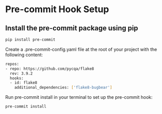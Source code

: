 # Pre-commit Hook Setup

## Install the pre-commit package using pip

```sh
pip install pre-commit
```

Create a .pre-commit-config.yaml file at the root of your project with the following content:

```sh
repos:
- repo: https://github.com/pycqa/flake8
  rev: 3.9.2
  hooks:
  - id: flake8
    additional_dependencies: ['flake8-bugbear']
```

Run pre-commit install in your terminal to set up the pre-commit hook:

```sh
pre-commit install
```
